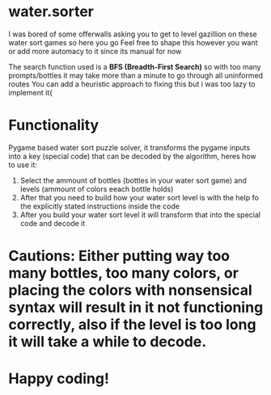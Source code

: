 # water.sorter
I was bored of some offerwalls asking you to get to level gazillion on these water sort games so here you go
Feel free to shape this however you want or add more automacy to it since its manual for now

The search function used is a **BFS (Breadth-First Search)** so with too many prompts/bottles it may take more than a minute to go through all uninformed routes
You can add a heuristic approach to fixing this but i was too lazy to implement it{

# Functionality
Pygame based water sort puzzle solver, it transforms the pygame inputs into a key (special code) that can be decoded by the algorithm, heres how to use it:
1. Select the ammount of bottles (bottles in your water sort game) and levels (ammount of colors eeach bottle holds)
2. After that you need to build how your water sort level is with the help fo the explicitly stated instructions inside the code
3. After you build your water sort level it will transform that into the special code and decode it

# Cautions: Either putting way too many bottles, too many colors, or placing the colors with nonsensical syntax will result in it not functioning correctly, also if the level is too long it will take a while to decode.

# Happy coding!
